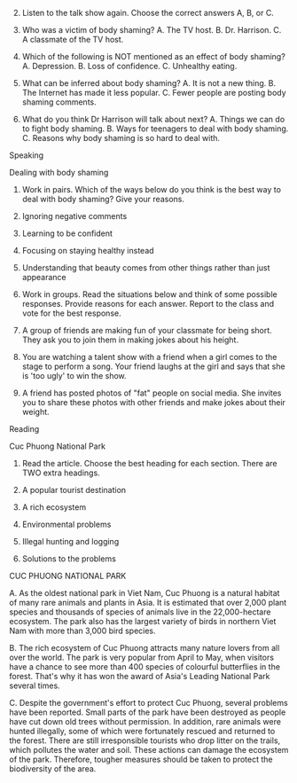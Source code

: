 2. Listen to the talk show again. Choose the correct answers A, B, or C.

1. Who was a victim of body shaming?
A. The TV host.
B. Dr. Harrison.
C. A classmate of the TV host.

2. Which of the following is NOT mentioned as an effect of body shaming?
A. Depression.
B. Loss of confidence.
C. Unhealthy eating.

3. What can be inferred about body shaming?
A. It is not a new thing.
B. The Internet has made it less popular.
C. Fewer people are posting body shaming comments.

4. What do you think Dr Harrison will talk about next?
A. Things we can do to fight body shaming.
B. Ways for teenagers to deal with body shaming.
C. Reasons why body shaming is so hard to deal with.

Speaking

Dealing with body shaming

1. Work in pairs. Which of the ways below do you think is the best way to deal with body shaming? Give your reasons.
1. Ignoring negative comments
2. Learning to be confident
3. Focusing on staying healthy instead
4. Understanding that beauty comes from other things rather than just appearance

2. Work in groups. Read the situations below and think of some possible responses. Provide reasons for each answer. Report to the class and vote for the best response.

1. A group of friends are making fun of your classmate for being short. They ask you to join them in making jokes about his height.

2. You are watching a talent show with a friend when a girl comes to the stage to perform a song. Your friend laughs at the girl and says that she is 'too ugly' to win the show.

3. A friend has posted photos of "fat" people on social media. She invites you to share these photos with other friends and make jokes about their weight.

Reading

Cuc Phuong National Park

1. Read the article. Choose the best heading for each section. There are TWO extra headings.

1. A popular tourist destination
2. A rich ecosystem
3. Environmental problems
4. Illegal hunting and logging
5. Solutions to the problems

CUC PHUONG NATIONAL PARK

A.
As the oldest national park in Viet Nam, Cuc Phuong is a natural habitat of many rare animals and plants in Asia. It is estimated that over 2,000 plant species and thousands of species of animals live in the 22,000-hectare ecosystem. The park also has the largest variety of birds in northern Viet Nam with more than 3,000 bird species.

B.
The rich ecosystem of Cuc Phuong attracts many nature lovers from all over the world. The park is very popular from April to May, when visitors have a chance to see more than 400 species of colourful butterflies in the forest. That's why it has won the award of Asia's Leading National Park several times.

C.
Despite the government's effort to protect Cuc Phuong, several problems have been reported. Small parts of the park have been destroyed as people have cut down old trees without permission. In addition, rare animals were hunted illegally, some of which were fortunately rescued and returned to the forest. There are still irresponsible tourists who drop litter on the trails, which pollutes the water and soil. These actions can damage the ecosystem of the park. Therefore, tougher measures should be taken to protect the biodiversity of the area.